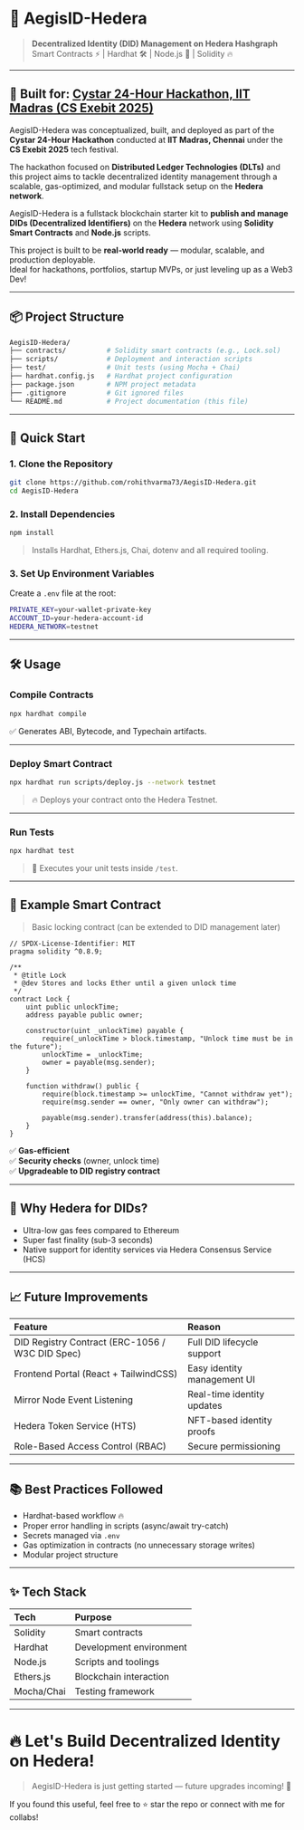 # 📜 AegisID-Hedera

> **Decentralized Identity (DID) Management on Hedera Hashgraph**  
> Smart Contracts ⚡ | Hardhat 🛠️ | Node.js 🚀 | Solidity 🔥

---

## 🎉 Built for: [Cystar 24-Hour Hackathon, IIT Madras (CS Exebit 2025)](https://unstop.com/hackathons/cystar-24-hour-hackathon-cs-exebit-2025-iit-madras-1469132)

AegisID-Hedera was conceptualized, built, and deployed as part of the **Cystar 24-Hour Hackathon** conducted at **IIT Madras, Chennai** under the **CS Exebit 2025** tech festival.

The hackathon focused on **Distributed Ledger Technologies (DLTs)** and this project aims to tackle decentralized identity management through a scalable, gas-optimized, and modular fullstack setup on the **Hedera network**.

AegisID-Hedera is a fullstack blockchain starter kit to **publish and manage DIDs (Decentralized Identifiers)** on the **Hedera** network using **Solidity Smart Contracts** and **Node.js** scripts.

This project is built to be **real-world ready** — modular, scalable, and production deployable.  
Ideal for hackathons, portfolios, startup MVPs, or just leveling up as a Web3 Dev!

---

## 📦 Project Structure

```bash
AegisID-Hedera/
├── contracts/          # Solidity smart contracts (e.g., Lock.sol)
├── scripts/            # Deployment and interaction scripts
├── test/               # Unit tests (using Mocha + Chai)
├── hardhat.config.js   # Hardhat project configuration
├── package.json        # NPM project metadata
├── .gitignore          # Git ignored files
└── README.md           # Project documentation (this file)
```

---

## 🚀 Quick Start

### 1. Clone the Repository

```bash
git clone https://github.com/rohithvarma73/AegisID-Hedera.git
cd AegisID-Hedera
```

### 2. Install Dependencies

```bash
npm install
```

> Installs Hardhat, Ethers.js, Chai, dotenv and all required tooling.

### 3. Set Up Environment Variables

Create a `.env` file at the root:

```bash
PRIVATE_KEY=your-wallet-private-key
ACCOUNT_ID=your-hedera-account-id
HEDERA_NETWORK=testnet
```

---

## 🛠️ Usage

### Compile Contracts

```bash
npx hardhat compile
```

✅ Generates ABI, Bytecode, and Typechain artifacts.

---

### Deploy Smart Contract

```bash
npx hardhat run scripts/deploy.js --network testnet
```

> 🔥 Deploys your contract onto the Hedera Testnet.

---

### Run Tests

```bash
npx hardhat test
```

> 🧪 Executes your unit tests inside `/test`.

---

## 🧩 Example Smart Contract

> Basic locking contract (can be extended to DID management later)

```solidity
// SPDX-License-Identifier: MIT
pragma solidity ^0.8.9;

/**
 * @title Lock
 * @dev Stores and locks Ether until a given unlock time
 */
contract Lock {
    uint public unlockTime;
    address payable public owner;

    constructor(uint _unlockTime) payable {
        require(_unlockTime > block.timestamp, "Unlock time must be in the future");
        unlockTime = _unlockTime;
        owner = payable(msg.sender);
    }

    function withdraw() public {
        require(block.timestamp >= unlockTime, "Cannot withdraw yet");
        require(msg.sender == owner, "Only owner can withdraw");

        payable(msg.sender).transfer(address(this).balance);
    }
}
```

✅ **Gas-efficient**  
✅ **Security checks** (owner, unlock time)  
✅ **Upgradeable to DID registry contract**

---

## 🧠 Why Hedera for DIDs?

- Ultra-low gas fees compared to Ethereum
- Super fast finality (sub-3 seconds)
- Native support for identity services via Hedera Consensus Service (HCS)

---

## 📈 Future Improvements

| Feature                                         | Reason                      |
| :---------------------------------------------- | :-------------------------- |
| DID Registry Contract (ERC-1056 / W3C DID Spec) | Full DID lifecycle support  |
| Frontend Portal (React + TailwindCSS)           | Easy identity management UI |
| Mirror Node Event Listening                     | Real-time identity updates  |
| Hedera Token Service (HTS)                      | NFT-based identity proofs   |
| Role-Based Access Control (RBAC)                | Secure permissioning        |

---

## 📚 Best Practices Followed

- Hardhat-based workflow 🔥
- Proper error handling in scripts (async/await try-catch)
- Secrets managed via `.env`
- Gas optimization in contracts (no unnecessary storage writes)
- Modular project structure

---

## ✨ Tech Stack

| Tech       | Purpose                 |
| :--------- | :---------------------- |
| Solidity   | Smart contracts         |
| Hardhat    | Development environment |
| Node.js    | Scripts and toolings    |
| Ethers.js  | Blockchain interaction  |
| Mocha/Chai | Testing framework       |

---

# 🔥 Let's Build Decentralized Identity on Hedera!

> AegisID-Hedera is just getting started — future upgrades incoming! 🚀

If you found this useful, feel free to ⭐ star the repo or connect with me for collabs!

